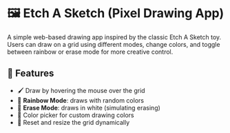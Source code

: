 # 🖼️ Etch A Sketch (Pixel Drawing App)

A simple web-based drawing app inspired by the classic Etch A Sketch toy. Users can draw on a grid using different modes, change colors, and toggle between rainbow or erase mode for more creative control.

## 🚀 Features

- 🖌️ Draw by hovering the mouse over the grid
- 🌈 **Rainbow Mode**: draws with random colors
- 🧽 **Erase Mode**: draws in white (simulating erasing)
- 🎨 Color picker for custom drawing colors
- 🔄 Reset and resize the grid dynamically